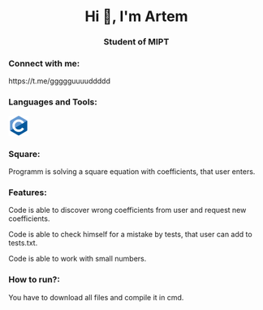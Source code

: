 <h1 align="center">Hi 👋, I'm Artem</h1>
<h3 align="center">Student of MIPT</h3>

<h3 align="left">Connect with me:</h3>
<p align="left">https://t.me/ggggguuuuddddd
</p>

<h3 align="left">Languages and Tools:</h3>
<p align="left"> <a href="https://www.cprogramming.com/" target="_blank" rel="noreferrer"> <img src="https://raw.githubusercontent.com/devicons/devicon/master/icons/c/c-original.svg" alt="c" width="40" height="40"/> </a> </p>

<h3 align="left">Square:</h3>
<p align="left">Programm is solving a square equation with coefficients, that user enters.</p>

<h3 align="left">Features:</h3>
<p align="left"> Code is able to discover wrong coefficients from user and request new coefficients.

<p align="left"> Code is able to check himself for a mistake by tests, that user can add to tests.txt.

<p align="left">Code is able to work with small numbers.</p>

<h3 align="left">How to run?:</h3>
<p align="left"> You have to download all files and compile it in cmd.</p>




